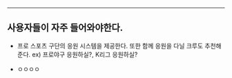 ****
## 사용자들이 자주 들어와야한다.

- 프로 스포츠 구단의 응원 시스템을 제공한다. 또한 함께 응원을 다닐 크루도 추천해준다. ex) 프로야구 응원하실?, K리그 응원하실? 

- ㅇㅇㅇㅇ